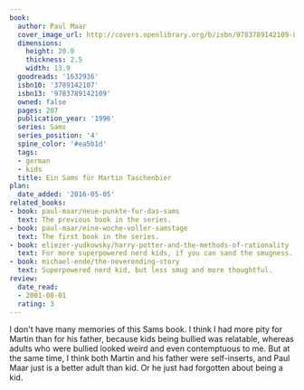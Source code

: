 ```yaml
---
book:
  author: Paul Maar
  cover_image_url: http://covers.openlibrary.org/b/isbn/9783789142109-L.jpg
  dimensions:
    height: 20.0
    thickness: 2.5
    width: 13.9
  goodreads: '1632936'
  isbn10: '3789142107'
  isbn13: '9783789142109'
  owned: false
  pages: 207
  publication_year: '1996'
  series: Sams
  series_position: '4'
  spine_color: '#ea5b1d'
  tags:
  - german
  - kids
  title: Ein Sams für Martin Taschenbier
plan:
  date_added: '2016-05-05'
related_books:
- book: paul-maar/neue-punkte-fur-das-sams
  text: The previous book in the series.
- book: paul-maar/eine-woche-voller-samstage
  text: The first book in the series.
- book: eliezer-yudkowsky/harry-potter-and-the-methods-of-rationality
  text: For more superpowered nerd kids, if you can sand the smugness.
- book: michael-ende/the-neverending-story
  text: Superpowered nerd kid, but less smug and more thoughtful.
review:
  date_read:
  - 2001-08-01
  rating: 3
---
```


I don't have many memories of this Sams book. I think I had more pity for Martin than for his father, because kids
being bullied was relatable, whereas adults who were bullied looked weird and even contemptuous to me. But at the same
time, I think both Martin and his father were self-inserts, and Paul Maar just is a better adult than kid. Or he
just had forgotten about being a kid.
